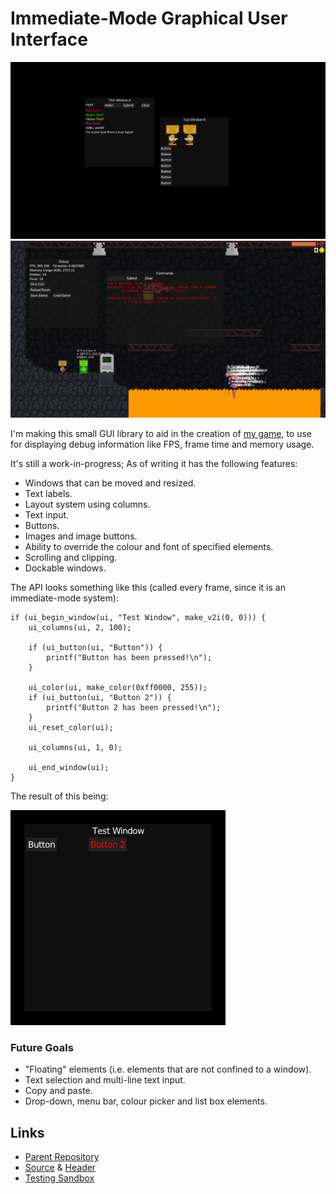 # Immediate-Mode Graphical User Interface
![screnshot](media/imgui.png)
![screnshot](media/imgui2.png)

I'm making this small GUI library to aid in the creation of [my game](openmv.html),
to use for displaying debug information like FPS, frame time and memory usage.

It's still a work-in-progress; As of writing it has the following features:
 - Windows that can be moved and resized.
 - Text labels.
 - Layout system using columns.
 - Text input.
 - Buttons.
 - Images and image buttons.
 - Ability to override the colour and font of specified elements.
 - Scrolling and clipping.
 - Dockable windows.

The API looks something like this (called every frame, since it is an immediate-mode
system):

```
if (ui_begin_window(ui, "Test Window", make_v2i(0, 0))) {
	ui_columns(ui, 2, 100);

	if (ui_button(ui, "Button")) {
		printf("Button has been pressed!\n");
	}

	ui_color(ui, make_color(0xff0000, 255));
	if (ui_button(ui, "Button 2")) {
		printf("Button 2 has been pressed!\n");
	}
	ui_reset_color(ui);

	ui_columns(ui, 1, 0);

	ui_end_window(ui);
}
```

The result of this being:

![screenshot](media/imgui3.png)

### Future Goals
 - "Floating" elements (i.e. elements that are not confined to a window).
 - Text selection and multi-line text input.
 - Copy and paste.
 - Drop-down, menu bar, colour picker and list box elements.

## Links
 - [Parent Repository](github.com/veridisquot/openmv)
 - [Source](https://github.com/veridisquot/openmv/blob/master/core/src/imui.c) & [Header](https://github.com/veridisquot/openmv/blob/master/core/src/imui.h)
 - [Testing Sandbox](https://github.com/veridisquot/openmv/blob/master/util/imuitest/src/main.c)

